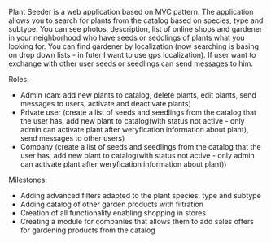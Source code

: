 Plant Seeder is a web application based on MVC pattern. The application allows you to search for plants from the catalog based on species, type and subtype. 
You can see photos, description, list of online shops and gardener in your neighborhood who have seeds or seddlings of plants what you looking for. 
You can find gardener by localization (now searching is basing on drop down lists - in futer I want to use gps localization). If user want to exchange with other user seeds or seedlings can send messages to him.

Roles:
- Admin (can: add new plants to catalog, delete plants, edit plants, send messages to users, activate and deactivate plants)
- Private user (create a list of seeds and seedlings from the catalog that the user has, add new plant to catalog(with status not active - only admin can activate plant after weryfication information about plant), send messages to other users)
- Company (create a list of seeds and seedlings from the catalog that the user has, add new plant to catalog(with status not active - only admin can activate plant after weryfication information about plant))

Milestones:
- Adding advanced filters adapted to the plant species, type and subtype
- Adding catalog of other garden products with filtration
- Creation of all functionality enabling shopping in stores
- Creating a module for companies that allows them to add sales offers for gardening products from the catalog



